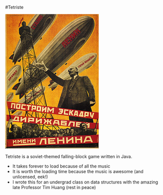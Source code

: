 #Tetriste

<img src="https://github.com/yuletide/tetriste/raw/master/images/poster_lenin.jpg"/>

Tetriste is a soviet-themed falling-block game written in Java.
- It takes forever to load because of all the music
- It is worth the loading time because the music is awesome (and unlicensed, eek!)
- I wrote this for an undergrad class on data structures with the amazing late Professor Tim Huang (rest in peace)


